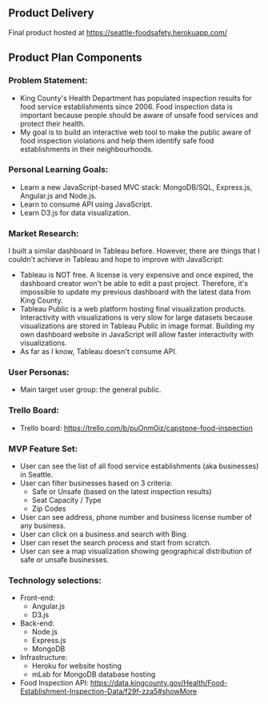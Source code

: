## Product Delivery
 Final product hosted at https://seattle-foodsafety.herokuapp.com/ 

## Product Plan Components
### Problem Statement: 
  - King County's Health Department has populated inspection results for food service establishments since 2006. Food inspection data is important because people should be aware of unsafe food services and protect their health.
  - My goal is to build an interactive web tool to make the public aware of food inspection violations and help them identify safe food establishments in their neighbourhoods.
  
### Personal Learning Goals: 
  - Learn a new JavaScript-based MVC stack: MongoDB/SQL, Express.js, Angular.js and Node.js. 
  - Learn to consume API using JavaScript.
  - Learn D3.js for data visualization.

### Market Research: 
  I built a similar dashboard in Tableau before. However, there are things that I couldn't achieve in Tableau and hope to improve with JavaScript:
  - Tableau is NOT free. A license is very expensive and once expired, the dashboard creator won't be able to edit a past project. Therefore, it's impossible to update my previous dashboard with the latest data from King County.
  - Tableau Public is a web platform hosting final visualization products. Interactivity with visualizations is very slow for large datasets because visualizations are stored in Tableau Public in image format. Building my own dashboard website in JavaScript will allow faster interactivity with visualizations.
  - As far as I know, Tableau doesn't consume API.
  
### User Personas:
  - Main target user group: the general public.

### Trello Board:
  - Trello board: https://trello.com/b/puOnm0iz/capstone-food-inspection
  
### MVP Feature Set: 
  - User can see the list of all food service establishments (aka businesses) in Seattle.
  - User can filter businesses based on 3 criteria: 
      - Safe or Unsafe (based on the latest inspection results)
      - Seat Capacity / Type
      - Zip Codes
  - User can see address, phone number and business license number of any business.
  - User can click on a business and search with Bing.
  - User can reset the search process and start from scratch.
  - User can see a map visualization showing geographical distribution of safe or unsafe businesses.
   
### Technology selections:
  - Front-end: 
      - Angular.js
      - D3.js
  - Back-end: 
      - Node.js
      - Express.js
      - MongoDB
  - Infrastructure: 
      - Heroku for website hosting
      - mLab for MongoDB database hosting
  - Food Inspection API: https://data.kingcounty.gov/Health/Food-Establishment-Inspection-Data/f29f-zza5#showMore
 
 
  
  
